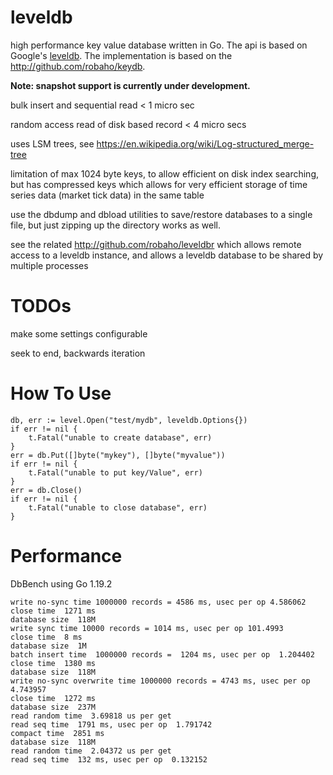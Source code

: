 # leveldb

high performance key value database written in Go. The api is based on Google's [leveldb](http://github.com/google/leveldb). The implementation is based on
the http://github.com/robaho/keydb.

**Note: snapshot support is currently under development.**

bulk insert and sequential read < 1 micro sec

random access read of disk based record < 4 micro secs

uses LSM trees, see https://en.wikipedia.org/wiki/Log-structured_merge-tree

limitation of max 1024 byte keys, to allow efficient on disk index searching, but has
compressed keys which allows for very efficient storage of time series data
(market tick data) in the same table

use the dbdump and dbload utilities to save/restore databases to a single file, but just zipping up the directory works as
well.

see the related http://github.com/robaho/leveldbr which allows remote access to a leveldb instance, and allows a leveldb database to be shared by multiple processes
      
# TODOs

make some settings configurable

seek to end, backwards iteration

# How To Use

	db, err := level.Open("test/mydb", leveldb.Options{})
	if err != nil {
		t.Fatal("unable to create database", err)
	}
	err = db.Put([]byte("mykey"), []byte("myvalue"))
	if err != nil {
		t.Fatal("unable to put key/Value", err)
	}
    err = db.Close()
    if err != nil {
        t.Fatal("unable to close database", err)
    }

# Performance

DbBench using Go 1.19.2

```
write no-sync time 1000000 records = 4586 ms, usec per op 4.586062
close time  1271 ms
database size  118M
write sync time 10000 records = 1014 ms, usec per op 101.4993
close time  8 ms
database size  1M
batch insert time  1000000 records =  1204 ms, usec per op  1.204402
close time  1380 ms
database size  118M
write no-sync overwrite time 1000000 records = 4743 ms, usec per op 4.743957
close time  1272 ms
database size  237M
read random time  3.69818 us per get
read seq time  1791 ms, usec per op  1.791742
compact time  2851 ms
database size  118M
read random time  2.04372 us per get
read seq time  132 ms, usec per op  0.132152
```
